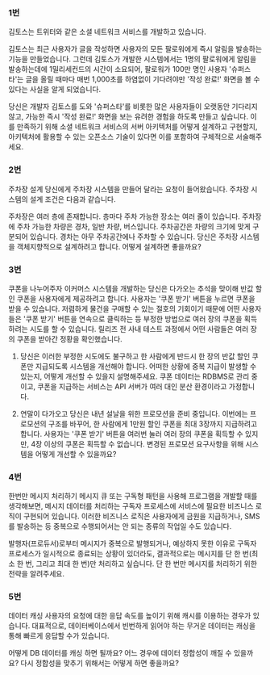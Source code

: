 ### 1번
김토스는 트위터와 같은 소셜 네트워크 서비스를 개발하고 있습니다.

김토스는 최근 사용자가 글을 작성하면 사용자의 모든 팔로워에게 즉시 알림을 발송하는 기능을 만들었습니다.
그런데 김토스가 개발한 시스템에서는 1명의 팔로워에게 알림을 발송하는데에 1밀리세컨드의 시간이 소요되어, 팔로워가 100만 명인 사용자 '슈퍼스타'는 글을 올릴 때마다 매번 1,000초를 하염없이 기다려야만 '작성 완료!' 화면을 볼 수 있다는 사실을 알게 되었습니다.

당신은 개발자 김토스를 도와 '슈퍼스타'를 비롯한 많은 사용자들이 오랫동안 기다리지 않고, 가능한 즉시 '작성 완료!' 화면을 보는 유려한 경험을 하도록 만들고 싶습니다.
이를 만족하기 위해 소셜 네트워크 서비스의 서버 아키텍처를 어떻게 설계하고 구현할지, 아키텍처에 활용할 수 있는 오픈소스 기술이 있다면 이를 포함하여 구체적으로 서술해주세요.

### 2번
주차장 설계
당신에게 주차장 시스템을 만들어 달라는 요청이 들어왔습니다. 주차장 시스템의 설계 조건은 다음과 같습니다.

주차장은 여러 층에 존재합니다. 층마다 주차 가능한 장소는 여러 줄이 있습니다.
주차장에 주차 가능한 차량은 경차, 일반 차량, 버스입니다.
주차공간은 차량의 크기에 맞게 구분되어 있습니다.
경차는 아무 주차공간에나 주차할 수 있습니다.
당신은 주차장 시스템을 객체지향적으로 설계하려고 합니다. 어떻게 설계하면 좋을까요?

### 3번
쿠폰을 나누어주자
이커머스 시스템을 개발하는 당신은 다가오는 추석을 맞이해 반값 할인 쿠폰을 사용자에게 제공하려고 합니다. 사용자는 '쿠폰 받기' 버튼을 누르면 쿠폰을 받을 수 있습니다. 저렴하게 물건을 구매할 수 있는 절호의 기회이기 때문에 어떤 사용자들은 '쿠폰 받기' 버튼을 연속으로 클릭하는 등 부정한 방법으로 여러 장의 쿠폰을 획득하려는 시도를 할 수 있습니다. 릴리즈 전 사내 테스트 과정에서 어떤 사람들은 여러 장의 쿠폰을 받아간 정황을 확인했습니다.

1) 당신은 이러한 부정한 시도에도 불구하고 한 사람에게 반드시 한 장의 반값 할인 쿠폰만 지급되도록 시스템을 개선해야 합니다. 어떠한 상황에 중복 지급이 발생할 수 있는지, 어떻게 개선할 수 있을지 설명해주세요. 쿠폰 데이터는 RDBMS로 관리 중이고, 쿠폰을 지급하는 서비스는 API 서버가 여러 대인 분산 환경이라고 가정합니다.

2) 연말이 다가오고 당신은 내년 설날을 위한 프로모션을 준비 중입니다. 이번에는 프로모션의 구조를 바꾸어, 한 사람에게 1만원 할인 쿠폰을 최대 3장까지 지급하려고 합니다. 사용자는 '쿠폰 받기' 버튼을 여러번 눌러 여러 장의 쿠폰을 획득할 수 있지만, 4장 이상의 쿠폰은 획득할 수 없습니다. 변경된 프로모션 요구사항을 위해 시스템을 어떻게 개선할 수 있을까요?

### 4번
한번만 메시지 처리하기
메시지 큐 또는 구독형 패턴을 사용해 프로그램을 개발할 때를 생각해보면, 메시지 데이터를 처리하는 구독자 프로세스에 서비스에 필요한 비즈니스 로직이 구현되어 있습니다. 이러한 비즈니스 로직은 사용자에게 금원을 지급하거나, SMS를 발송하는 등 중복으로 수행되어서는 안 되는 종류의 작업일 수도 있습니다.

발행자(프로듀서)로부터 메시지가 중복으로 발행되거나, 예상하지 못한 이유로 구독자 프로세스가 일시적으로 종료되는 상황이 있더라도, 결과적으로는 메시지를 단 한 번(최소 한 번, 그리고 최대 한 번)만 처리하고 싶습니다. 단 한 번만 메시지를 처리하기 위한 전략을 알려주세요.

### 5번
데이터 캐싱
사용자의 요청에 대한 응답 속도를 높이기 위해 캐시를 이용하는 경우가 있습니다.
대표적으로, 데이터베이스에서 빈번하게 읽어야 하는 무거운 데이터는 캐싱을 통해 빠르게 응답할 수가 있습니다.

어떻게 DB 데이터를 캐싱 하면 될까요?
어느 경우에 데이터 정합성이 깨질 수 있을까요?
다시 정합성을 맞추기 위해서는 어떻게 하면 좋을까요?
